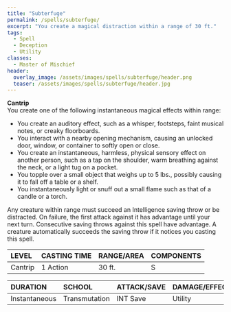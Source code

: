 ```yaml
---
title: "Subterfuge"
permalink: /spells/subterfuge/
excerpt: "You create a magical distraction within a range of 30 ft."
tags:
  - Spell
  - Deception
  - Utility
classes:
  - Master of Mischief
header:
  overlay_image: /assets/images/spells/subterfuge/header.png
  teaser: /assets/images/spells/subterfuge/header.jpg
---
```


**Cantrip** \
You create one of the following instantaneous magical effects within range:
- You create an auditory effect, such as a whisper, footsteps, faint musical notes, or creaky floorboards.
- You interact with a nearby opening mechanism, causing an unlocked door, window, or container to softly open or close.
- You create an instantaneous, harmless, physical sensory effect on another person, such as a tap on the shoulder, warm breathing against the neck, or a light tug on a pocket.
- You topple over a small object that weighs up to 5 lbs., possibly causing it to fall off a table or a shelf.
- You instantaneously light or snuff out a small flame such as that of a candle or a torch.

Any creature within range must succeed an Intelligence saving throw or be distracted. On failure, the first attack against it has advantage until your next turn. Consecutive saving throws against this spell have advantage. A creature automatically succeeds the saving throw if it notices you casting this spell.

| LEVEL          | CASTING TIME   | RANGE/AREA     | COMPONENTS     |
| :------------- | :------------- | :------------- | :------------- |
| Cantrip        | 1 Action       | 30 ft.         | S              |

| DURATION       | SCHOOL         | ATTACK/SAVE    | DAMAGE/EFFECT  |
| :------------- | :------------- | :------------- | :------------- |
| Instantaneous  | Transmutation  | INT Save       | Utility        |
